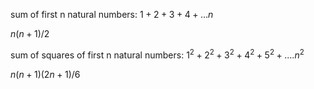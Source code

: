 sum of first n natural numbers: $1+2+3+4+ ...n$

$n(n+1)/2$


sum of squares of first n natural numbers:  $1^2 + 2^2 + 3^2 + 4^2 + 5^2 + .... n^2$

$n(n+1)(2n+1)/6$